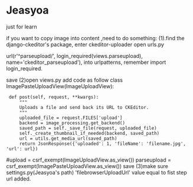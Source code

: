 # Jeasyoa
just for learn


if you want to copy image into content ,need to do something:
(1).find the django-ckeditor's package, enter ckeditor-uploader
open urls.py

url(r'^parseupload/', login_required(views.parseupload), name='ckeditor_parseupload'), into urlpatterns, remember import login_required.

save
(2)open views.py
add code as follow
class ImagePasteUploadView(ImageUploadView):

     def post(self, request, **kwargs):
         """
         Uploads a file and send back its URL to CKEditor.
         """
         uploaded_file = request.FILES['upload']
         backend = image_processing.get_backend()
         saved_path = self._save_file(request, uploaded_file)
         self._create_thumbnail_if_needed(backend, saved_path)
         url = utils.get_media_url(saved_path)
         return JsonResponse({'uploaded': 1, 'fileName': 'filename.jpg', 'url': url})
#upload = csrf_exempt(ImageUploadView.as_view())
parseupload = csrf_exempt(ImagePasteUploadView.as_view())
save
(3)make sure settings.py(Jeasyoa's path)
'filebrowserUploadUrl' value equal to fist step url added.

